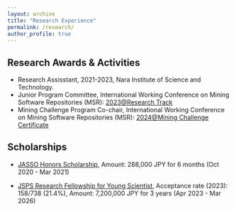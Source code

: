 ```yaml
---
layout: archive
title: "Research Experience"
permalink: /research/
author_profile: true
---
```



## Research Awards & Activities

* Research Assisstant, 2021-2023, Nara Institute of Science and Technology.
* Junior Program Committee, International Working Conference on Mining Software Repositories (MSR): [2023@Research Track](https://conf.researchr.org/track/msr-2023/msr-2023-junior-pc?)
* Mining Challenge Program Co-chair, International Working Conference on Mining Software Repositories (MSR): [2024@Mining Challenge](https://2024.msrconf.org/track/msr-2024-mining-challenge) [Certificate](http://tao-xiao.github.io/files/MSR24.pdf)

## Scholarships
* [JASSO Honors Scholarship](https://www.jasso.go.jp/en/ryugaku/scholarship_j/shoreihi/about.html), Amount: 288,000 JPY for 6 months (Oct 2020 - Mar 2021) 
<!-- * [JSPS Research Fellowship for Young Scientist](https://www.jsps.go.jp/english/e-pd/index.html), Amount: 7,200,000 JPY for 3 years (Apr 2023 - Mar 2026) -->
* [JSPS Research Fellowship for Young Scientist](https://www.jsps.go.jp/english/e-pd/index.html), Acceptance rate (2023): 158/738 (21.4%), Amount: 7,200,000 JPY for 3 years (Apr 2023 - Mar 2026)


